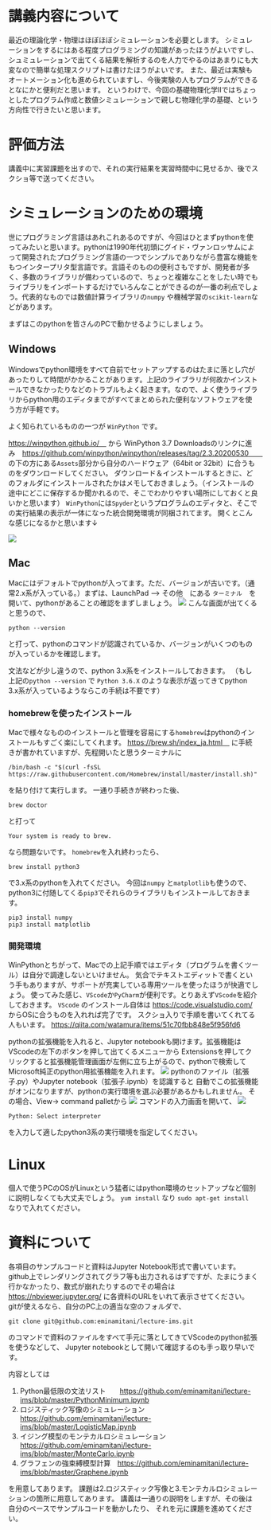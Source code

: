 # 講義内容について

最近の理論化学・物理はほぼほぼシミュレーションを必要とします。
シミュレーションをするにはある程度プログラミングの知識があったほうがよいですし、
シュミュレーションで出てくる結果を解析するのを人力でやるのはあまりにも大変なので簡単な処理スクリプトは書けたほうがよいです。
また、最近は実験もオートメーション化も進められていますし、今後実験の人もプログラムができるとなにかと便利だと思います。
というわけで、今回の基礎物理化学IIではちょっとしたプログラム作成と数値シミュレーションで親しむ物理化学の基礎、という方向性で行きたいと思います。

# 評価方法
講義中に実習課題を出すので、それの実行結果を実習時間中に見せるか、後でスクショ等で送ってください。

# シミュレーションのための環境
世にプログラミング言語はあれこれあるのですが、今回はひとまずpythonを使ってみたいと思います。pythonは1990年代初頭にグイド・ヴァンロッサムによって開発されたプログラミング言語の一つでシンプルでありながら豊富な機能をもつインタープリタ型言語です。言語そのものの便利さもですが、開発者が多く、多数のライブラリが備わっているので、ちょっと複雑なことをしたい時でもライブラリをインポートするだけでいろんなことができるのが一番の利点でしょう。代表的なものでは数値計算ライブラリの`numpy` や機械学習の`scikit-learn`などがあります。

まずはこのpythonを皆さんのPCで動かせるようにしましょう。

## Windows
Windowsでpython環境をすべて自前でセットアップするのはたまに落とし穴があったりして時間がかかることがあります。上記のライブラリが何故かインストールできなかったりなどのトラブルもよく起きます。なので、よく使うライブラリからpython用のエディタまでがすべてまとめられた便利なソフトウェアを使う方が手軽です。

よく知られているものの一つが `WinPython` です。

https://winpython.github.io/　
から
WinPython 3.7 Downloadsのリンクに進み　https://github.com/winpython/winpython/releases/tag/2.3.20200530　　
の下の方にある`Assets`部分から自分のハードウェア（64bit or 32bit）に合うものをダウンロードしてください。
ダウンロード＆インストールするときに、どのフォルダにインストールされたかはメモしておきましょう。（インストールの途中にどこに保存するか聞かれるので、そこでわかりやすい場所にしておくと良いかと思います）
`WinPython`には`Spyder`というプログラムのエディタと、そこでの実行結果の表示が一体になった統合開発環境が同梱されてます。
開くとこんな感じになるかと思います↓

![](img/Windows-Spyder.png)



## Mac
Macにはデフォルトでpythonが入ってます。ただ、バージョンが古いです。（通常2.x系が入っている。）まずは、LaunchPad --> その他　にある `ターミナル`　を開いて、pythonがあることの確認をまずしましょう。
![](img/mac-terminal.png)
こんな画面が出てくると思うので、
```
python --version
```
と打って、pythonのコマンドが認識されているか、バージョンがいくつのものが入っているかを確認します。

文法などが少し違うので、python 3.x系をインストールしておきます。
（もし上記の`python --version` で `Python 3.6.X` のような表示が返ってきてpython 3.x系が入っているようならこの手続は不要です）

### homebrewを使ったインストール
Macで様々なもののインストールと管理を容易にする`homebrew`はpythonのインストールもすごく楽にしてくれます。
https://brew.sh/index_ja.html　
に手続きが書かれていますが、先程開いたと思うターミナルに

```
/bin/bash -c "$(curl -fsSL https://raw.githubusercontent.com/Homebrew/install/master/install.sh)"
```
を貼り付けて実行します。
一通り手続きが終わった後、
```
brew doctor
```
と打って
```
Your system is ready to brew.
```
なら問題ないです。
`homebrew`を入れ終わったら、
```
brew install python3
```
で3.x系のpythonを入れてください。
今回は`numpy` と`matplotlib`も使うので、python3に付随してくる`pip3`でそれらのライブラリもインストールしておきます。
```
pip3 install numpy 
pip3 install matplotlib 
```
### 開発環境
WinPythonとちがって、Macでの上記手順ではエディタ（プログラムを書くツール）は自分で調達しないといけません。
気合でテキストエディットで書くという手もありますが、サポートが充実している専用ツールを使ったほうが快適でしょう。
使ってみた感じ、`VScode`か`PyCharm`が便利です。とりあえず`VScode`を紹介しておきます。
`VScode` のインストール自体は
https://code.visualstudio.com/
からOSに合うものを入れれば完了です。
スクショ入りで手順を書いてくれてる人もいます。
https://qiita.com/watamura/items/51c70fbb848e5f956fd6

pythonの拡張機能を入れると、Jupyter notebookも開けます。拡張機能はVScodeの左下のボタンを押して出てくるメニューから
Extensionsを押してクリックすると拡張機能管理画面が左側に立ち上がるので、pythonで検索してMicrosoft純正のpython用拡張機能を入れます。
![](img/VScode.png)
pythonのファイル（拡張子.py）やJupyter notebook（拡張子.ipynb）を認識すると
自動でこの拡張機能がオンになりますが、pythonの実行環境を選ぶ必要があるかもしれません。
その場合、View-> command palletから
![](img/opencommand.png)
コマンドの入力画面を開いて、
![](img/select--python.png)
```
Python: Select interpreter
```
を入力して適したpython3系の実行環境を指定してください。

# Linux
個人で使うPCのOSがLinuxという猛者にはpython環境のセットアップなど個別に説明しなくても大丈夫でしょう。
`yum install` なり `sudo apt-get install`　なりで入れてください。 


# 資料について
各項目のサンプルコードと資料はJupyter Notebook形式で書いています。
github上でレンダリングされてグラフ等も出力されるはずですが、たまにうまく行かなかったり、数式が崩れたりするのでその場合は
https://nbviewer.jupyter.org/
に各資料のURLをいれて表示させてください。
gitが使えるなら、自分のPC上の適当な空のフォルダで、
```
git clone git@github.com:eminamitani/lecture-ims.git
```
のコマンドで資料のファイルをすべて手元に落としてきてVScodeのpython拡張を使うなどして、
Jupyter notebookとして開いて確認するのも手っ取り早いです。

内容としては
1.  Python最低限の文法リスト　　https://github.com/eminamitani/lecture-ims/blob/master/PythonMinimum.ipynb
2. ロジスティック写像のシミュレーション　　https://github.com/eminamitani/lecture-ims/blob/master/LogisticMap.ipynb
3. イジング模型のモンテカルロシミュレーション　https://github.com/eminamitani/lecture-ims/blob/master/MonteCarlo.ipynb
4. グラフェンの強束縛模型計算　https://github.com/eminamitani/lecture-ims/blob/master/Graphene.ipynb

を用意してあります。
課題は2.ロジスティック写像と3.モンテカルロシミュレーションの箇所に用意してあります。
講義は一通りの説明をしますが、その後は自分のペースでサンプルコードを動かしたり、
それを元に課題を進めてください。

